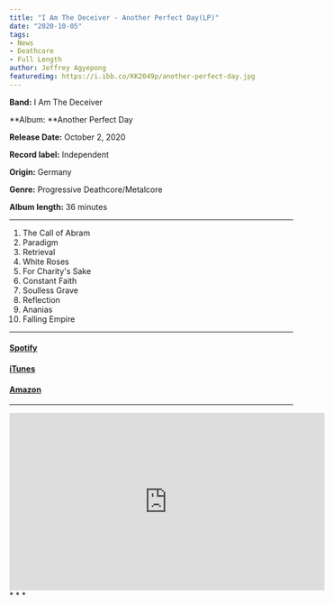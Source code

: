 ```yaml
---
title: "I Am The Deceiver - Another Perfect Day(LP)"
date: "2020-10-05"
tags:
- News
- Deathcore
- Full Length
author: Jeffrey Agyepong
featuredimg: https://i.ibb.co/KK2049p/another-perfect-day.jpg
---
```


**Band:** I Am The Deceiver

**Album: **Another Perfect Day

**Release Date:** October 2, 2020

**Record label:** Independent

**Origin:** Germany

**Genre:** Progressive Deathcore/Metalcore

**Album length:** 36 minutes

* * *
1. The Call of Abram 
2. Paradigm 
3. Retrieval 
4. White Roses 
5. For Charity's Sake
6. Constant Faith 
7. Soulless Grave 
8. Reflection 
9. Ananias 
10. Falling Empire

* * *

#### [Spotify](https://l.facebook.com/l.php?u=https%3A%2F%2Fopen.spotify.com%2Falbum%2F6u1ADwIODka048AE7fIVxl%3Fsi%3Doom2Dg-jTx2Fb81Xn3eqYA%26fbclid%3DIwAR1IGbri_HIL6-tGmal5FNTL_VjZdWR-NYF9DRMbDwWZA41oc9ZjT4e6C9k&h=AT1N5JWfm_wD4XnERyhMjeleSxX7HxF329X-Tkp-mV1l3Wd9caPpums2qhgIUrbxx1-2grBlubdwbPp7qXxvPS7C-x_EYy6UtQmRaq-__WsC76f8qmLVPxZe2H_iE9b25QaK&__tn__=-UK-R&c%5B0%5D=AT0TBAFEedm6vv2dOPAuZfPx_EgRE6fgN8OIaEo4qmRGiEJA9SSaDuTvABAYN5HKgO1p07lITJEdLKl8AMvdtSklOp8PKlkazEwA1QGu761JLZQ_jZVPl7NhXTitBceVP4uUEFoKcQLh5F8sDes637YiybKkQkzb2lbFbUOuifNRtkr1mYlRHb9-63VCocQ)

#### [iTunes](https://music.apple.com/ca/album/another-perfect-day/1530044564)

#### [Amazon](https://www.amazon.com/Another-Perfect-Day-Am-Deceiver/dp/B08H5R9NS1/ref=sr_1_3?dchild=1&keywords=i+am+the+deceiver&qid=1601860933&s=dmusic&sr=1-3)

* * *
<div class="video-container">
<iframe src="https://www.youtube.com/embed/LrMJfxKjK4M" width="560" height="315" frameborder="0"></iframe>
</div>
* * *
